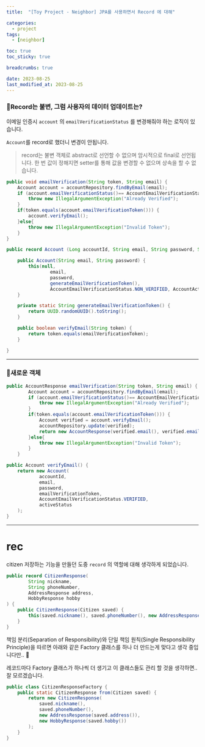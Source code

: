 ```yaml
---
title:  "[Toy Project - Neighbor] JPA를 사용하면서 Record 에 대해"

categories:
  - project
tags:
  - [neighbor]

toc: true
toc_sticky: true

breadcrumbs: true

date: 2023-08-25
last_modified_at: 2023-08-25
---
```



### 🤔Record는 불변, 그럼 사용자의 데이터 업데이트는?

이메일 인증시 `account` 의 `emailVerificationStatus` 를 변경해줘야 하는 로직이 있습니다.

`Account`를 record로 했더니 변경이 안됩니다.

> record는 불변 객체로 abstract로 선언할 수 없으며 암시적으로 final로 선언됩니다. 한 번 값이 정해지면 setter를 통해 값을 변경할 수 없으며 상속을 할 수 없습니다.
> 

```java
public void emailVerification(String token, String email) {
    Account account = accountRepository.findByEmail(email);
    if (account.emailVerificationStatus()== AccountEmailVerificationStatus.VERIFIED) {
        throw new IllegalArgumentException("Already Verified");
    }
    if(token.equals(account.emailVerificationToken())) {
        account.verifyEmail();
    }else{
        throw new IllegalArgumentException("Invalid Token");
    }
}
```

```java
public record Account (Long accountId, String email, String password, String emailVerificationToken , AccountEmailVerificationStatus emailVerificationStatus, AccountActiveStatus activeStatus) {

    public Account(String email, String password) {
        this(null,
                email,
                password,
                generateEmailVerificationToken(),
                AccountEmailVerificationStatus.NON_VERIFIED, AccountActiveStatus.ACTIVE);
    }

    private static String generateEmailVerificationToken() {
        return UUID.randomUUID().toString();
    }

    public boolean verifyEmail(String token) {
        return token.equals(emailVerificationToken);
    }

}
```

---

### 🔧새로운 객체

```java
public AccountResponse emailVerification(String token, String email) {
        Account account = accountRepository.findByEmail(email);
        if (account.emailVerificationStatus()== AccountEmailVerificationStatus.VERIFIED) {
            throw new IllegalArgumentException("Already Verified");
        }
        if(token.equals(account.emailVerificationToken())) {
            Account verified = account.verifyEmail();
            accountRepository.update(verified);
            return new AccountResponse(verified.email(), verified.emailVerificationStatus(), verified.activeStatus());
        }else{
            throw new IllegalArgumentException("Invalid Token");
        }
    }
```

```java
public Account verifyEmail() {
    return new Account(
            accountId,
            email,
            password,
            emailVerificationToken,
            AccountEmailVerificationStatus.VERIFIED,
            activeStatus
    );
}
```

-----

# rec

citizen 저장하는 기능을 만들던 도중 `record` 의 역할에 대해 생각하게 되었습니다.

```java
public record CitizenResponse(
        String nickname,
        String phoneNumber,
        AddressResponse address,
        HobbyResponse hobby
) {
    public CitizenResponse(Citizen saved) {
        this(saved.nickname(), saved.phoneNumber(), new AddressResponse(saved.address()), new HobbyResponse(saved.hobby()));
    }
}
```

책임 분리(Separation of Responsibility)와 단일 책임 원칙(Single Responsibility Principle)을 따르면 아래와 같은 Factory 클래스를 하나 더 만드는게 맞다고 생각 중입니다만.. 🤔

레코드마다 Factory 클래스가 하나씩 더 생기고 이 클래스들도 관리 할 것을 생각하면.. 잘 모르겠습니다.

```java
public class CitizenResponseFactory {
    public static CitizenResponse from(Citizen saved) {
        return new CitizenResponse(
            saved.nickname(),
            saved.phoneNumber(),
            new AddressResponse(saved.address()),
            new HobbyResponse(saved.hobby())
        );
    }
}
```